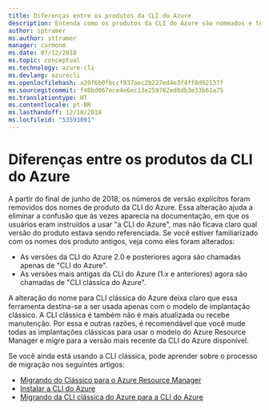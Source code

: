```yaml
---
title: Diferenças entre os produtos da CLI do Azure
description: Entenda como os produtos da CLI do Azure são nomeados e têm a versão controlada, e como atualizá-los.
author: sptramer
ms.author: sttramer
manager: carmonm
ms.date: 07/12/2018
ms.topic: conceptual
ms.technology: azure-cli
ms.devlang: azurecli
ms.openlocfilehash: a39f6b0fbccf937aec2b227ed4e3f4ff8d92137f
ms.sourcegitcommit: f40bd067ece4e6ec13e259782ed8db3e33b61a75
ms.translationtype: HT
ms.contentlocale: pt-BR
ms.lasthandoff: 12/18/2018
ms.locfileid: "53593091"
---
```

# <a name="differences-between-azure-cli-products"></a>Diferenças entre os produtos da CLI do Azure

A partir do final de junho de 2018, os números de versão explícitos foram removidos dos nomes de produto da CLI do Azure. Essa alteração ajuda a eliminar a confusão que às vezes aparecia na documentação, em que os usuários eram instruídos a usar "a CLI do Azure", mas não ficava claro qual versão do produto estava sendo referenciada. Se você estiver familiarizado com os nomes dos produto antigos, veja como eles foram alterados:

* As versões da CLI do Azure 2.0 e posteriores agora são chamadas apenas de "CLI do Azure".
* As versões mais antigas da CLI do Azure (1.x e anteriores) agora são chamadas de "CLI clássica do Azure".

A alteração do nome para CLI clássica do Azure deixa claro que essa ferramenta destina-se a ser usada apenas com o modelo de implantação clássico. A CLI clássica é também não é mais atualizada ou recebe manutenção. Por essa e outras razões, é recomendável que você mude todas as implantações clássicas para usar o modelo do Azure Resource Manager e migre para a versão mais recente da CLI do Azure disponível.

Se você ainda está usando a CLI clássica, pode aprender sobre o processo de migração nos seguintes artigos:

* [Migrando do Clássico para o Azure Resource Manager](/azure/virtual-machines/linux/migration-classic-resource-manager-overview)
* [Instalar a CLI do Azure](install-azure-cli.md)
* [Migrando da CLI clássica do Azure para a CLI do Azure](https://github.com/Azure/azure-cli/blob/dev/doc/classic_cli_migration.md)
